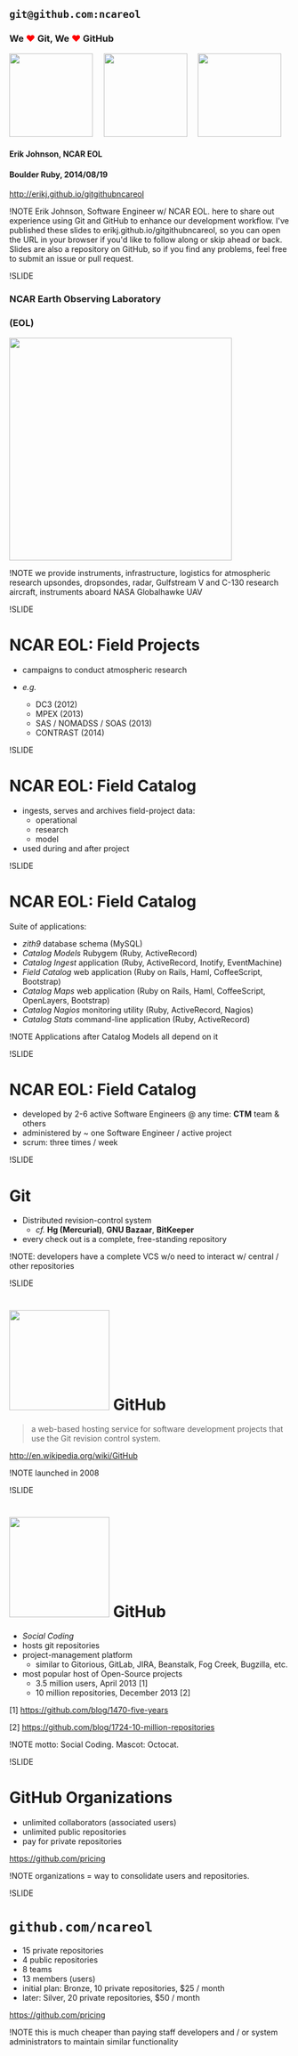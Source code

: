 
## `git@github.com:ncareol`

### We <span style="color:#f00;">&#10084;</span> Git, We <span style="color:#f00;">&#10084;</span> GitHub

<img src='img/git-logo.png' height=150 width=150/>
&nbsp;&nbsp;&nbsp;
<img src='img/eollogo_transparent.png' height=150 width=150/>
&nbsp;&nbsp;&nbsp;
<img src='img/octocat-original.png' height=150 width=150/>

#### Erik Johnson, NCAR EOL

#### Boulder Ruby, 2014/08/19

http://erikj.github.io/gitgithubncareol

!NOTE
Erik Johnson, Software Engineer w/ NCAR EOL.
here to share out experience using Git and GitHub to enhance our development workflow.
I've published these slides to erikj.github.io/gitgithubncareol, so you can open the URL in your browser if you'd like to follow along or skip ahead or back. Slides are also a repository on GitHub, so if you find any problems, feel free to submit an issue or pull request.

!SLIDE

### NCAR Earth Observing Laboratory

### (EOL)

<img src='img/eollogo_transparent.png' height=400 width=400 />

!NOTE
we provide instruments, infrastructure, logistics for atmospheric research
upsondes, dropsondes, radar, Gulfstream V and C-130 research aircraft, instruments aboard NASA Globalhawke UAV

!SLIDE

# NCAR EOL: Field Projects

- campaigns to conduct atmospheric research

- *e.g.*
  - DC3 (2012)
  - MPEX (2013)
  - SAS / NOMADSS / SOAS (2013)
  - CONTRAST (2014)

!SLIDE

# NCAR EOL: Field Catalog

- ingests, serves and archives field-project data:
  - operational
  - research
  - model
- used during and after project

!SLIDE

# NCAR EOL: Field Catalog

Suite of applications:

- *zith9* database schema (MySQL)
- *Catalog Models* Rubygem (Ruby, ActiveRecord)
- *Catalog Ingest* application (Ruby, ActiveRecord, Inotify, EventMachine)
- *Field Catalog* web application (Ruby on Rails, Haml, CoffeeScript, Bootstrap)
- *Catalog Maps* web application (Ruby on Rails, Haml, CoffeeScript, OpenLayers, Bootstrap)
- *Catalog Nagios* monitoring utility (Ruby, ActiveRecord, Nagios)
- *Catalog Stats* command-line application (Ruby, ActiveRecord)

!NOTE
Applications after Catalog Models all depend on it

!SLIDE

# NCAR EOL: Field Catalog

- developed by 2-6 active Software Engineers @ any time: **CTM** team & others
- administered by ~ one Software Engineer / active project
- scrum: three times / week

!SLIDE

# Git

- Distributed revision-control system
  - *cf.* **Hg (Mercurial)**, **GNU Bazaar**, **BitKeeper**
- every check out is a complete, free-standing repository

!NOTE:
developers have a complete VCS w/o need to interact w/ central / other repositories

!SLIDE

# <img src='img/octocat-original.png' height=180 width=180 /> GitHub

> a web-based hosting service for software development projects that use the Git revision control system.

http://en.wikipedia.org/wiki/GitHub

!NOTE
launched in 2008

!SLIDE

# <img src='img/octocat-original.png' height=180 width=180 /> GitHub

- *Social Coding*
- hosts git repositories
- project-management platform
  - similar to Gitorious, GitLab, JIRA, Beanstalk, Fog Creek, Bugzilla, etc.
- most popular host of Open-Source projects
  - 3.5 million users, April 2013 [1]
  - 10 million repositories, December 2013 [2]

[1] https://github.com/blog/1470-five-years

[2] https://github.com/blog/1724-10-million-repositories

!NOTE
motto: Social Coding. Mascot: Octocat.

!SLIDE

# GitHub Organizations

- unlimited collaborators (associated users)
- unlimited public repositories
- pay for private repositories

https://github.com/pricing

!NOTE
organizations = way to consolidate users and repositories.

!SLIDE

# `github.com/ncareol`

- 15 private repositories
- 4 public repositories
- 8 teams
- 13 members (users)
- initial plan: Bronze, 10 private repositories, $25 / month
- later: Silver, 20 private repositories, $50 / month

https://github.com/pricing

!NOTE
this is much cheaper than paying staff developers and / or system administrators to maintain similar functionality
